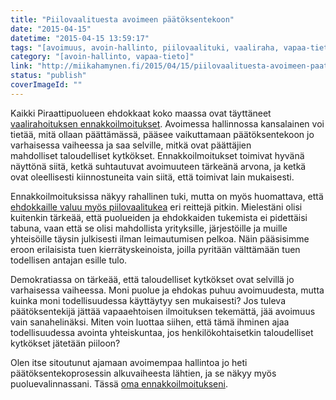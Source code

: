 ```yaml
---
title: "Piilovaalituesta avoimeen päätöksentekoon"
date: "2015-04-15"
datetime: "2015-04-15 13:59:17"
tags: "[avoimuus, avoin-hallinto, piilovaalituki, vaaliraha, vapaa-tieto]"
category: "[avoin-hallinto, vapaa-tieto]"
link: "http://miikahamynen.fi/2015/04/15/piilovaalituesta-avoimeen-paatoksentekoon/"
status: "publish"
coverImageId: ""
---
```


Kaikki Piraattipuolueen ehdokkaat koko maassa ovat täyttäneet [vaalirahoituksen ennakkoilmoitukset](http://vaalirahoitus.fi/fi/index/vaalirahailmoituksia/ilmoituslistaus/EV2015.html). Avoimessa hallinnossa kansalainen voi tietää, mitä ollaan päättämässä, pääsee vaikuttamaan päätöksentekoon jo varhaisessa vaiheessa ja saa selville, mitkä ovat päättäjien mahdolliset taloudelliset kytkökset. Ennakkoilmoitukset toimivat hyvänä näyttönä siitä, ketkä suhtautuvat avoimuuteen tärkeänä arvona, ja ketkä ovat oleellisesti kiinnostuneita vain siitä, että toimivat lain mukaisesti.

Ennakkoilmoituksissa näkyy rahallinen tuki, mutta on myös huomattava, että [ehdokkaille valuu myös piilovaalitukea](http://www.verkkouutiset.fi/kotimaa/ammattiliitot%20vaalivaunut-34684) eri reittejä pitkin. Mielestäni olisi kuitenkin tärkeää, että puolueiden ja ehdokkaiden tukemista ei pidettäisi tabuna, vaan että se olisi mahdollista yrityksille, järjestöille ja muille yhteisöille täysin julkisesti ilman leimautumisen pelkoa. Näin pääsisimme eroon erilaisista tuen kierrätyskeinoista, joilla pyritään välttämään tuen todellisen antajan esille tulo.

Demokratiassa on tärkeää, että taloudelliset kytkökset ovat selvillä jo varhaisessa vaiheessa. Moni puolue ja ehdokas puhuu avoimuudesta, mutta kuinka moni todellisuudessa käyttäytyy sen mukaisesti? Jos tuleva päätöksentekijä jättää vapaaehtoisen ilmoituksen tekemättä, jää avoimuus vain sanahelinäksi. Miten voin luottaa siihen, että tämä ihminen ajaa todellisuudessa avointa yhteiskuntaa, jos henkilökohtaisetkin taloudelliset kytkökset jätetään piiloon?

Olen itse sitoutunut ajamaan avoimempaa hallintoa jo heti päätöksentekoprosessin alkuvaiheesta lähtien, ja se näkyy myös puoluevalinnassani. Tässä [oma ennakkoilmoitukseni](http://vaalirahoitus.fi/fi/index/vaalirahailmoituksia/ilmoituslistaus/EV2015/11/r6z8CAvv5/E_EI_EV2015.html).
